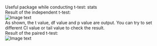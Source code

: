 Useful package while conducting t-test: stats  
Result of the independent t-test:  
![Image text](https://github.com/huanqingwang/R-For-Psycher/blob/master/R-image/independent-t-test.PNG)  
As shown, the t value, df value and p value are output. You can try to set different CI value or tail value to check the result.  
Result of the paired t-test:  
![Image text](https://github.com/huanqingwang/R-For-Psycher/blob/master/R-image/paired-t-test.PNG)

